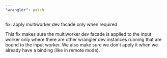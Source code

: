 ```yaml
---
"wrangler": patch
---
```


fix: apply multiworker dev facade only when required

This fix makes sure the multiworker dev facade is applied to the input worker only where there are other wrangler dev instances running that are bound to the input worker. We also make sure we don't apply it when we already have a binding (like in remote mode).
